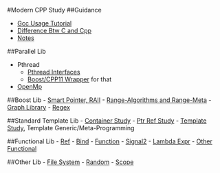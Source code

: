 #Modern CPP Study
##Guidance
- [Gcc Usage Tutorial](GccUsage)
- [Difference Btw C and Cpp](DifferInCppC)
- [Notes](Notes)

##Parallel Lib
- Pthread
    - [Pthread Interfaces](./ParallelStudy/PthreadStudy)
    - [Boost/CPP11 Wrapper](./ParallelStudy/PthreadStudy/CPP11) for that
- [OpenMp](./ParallelStudy/OpenMpStudy)

##Boost Lib
    - [Smart Pointer, RAII](./BoostStudy/SmartPtr)
    - [Range-Algorithms and Range-Meta](./BoostStudy/RangeMeta)
    - [Graph Library](./BoostStudy/GraphLibrary)
    - [Regex](./BoostStudy/Regex)

##Standard Template Lib
    - [Container Study](./STLStudy/ContainerStudy)
    - [Ptr Ref Study](./STLStudy/PtrReferenceStudy)
    - [Template Study](./TemplateStudy), Template Generic/Meta-Programming

##Functional Lib
    - [Ref](./FunctionalStudy/Ref)
    - [Bind](./FunctionalStudy/Bind)
    - [Function](./FunctionalStudy/Function)
    - [Signal2](./FunctionalStudy/Signal2)
    - [Lambda Expr](./FunctionalStudy/LambdaStudy)
    - [Other Functional](./FunctionalStudy/FunctionalTest)

##Other Lib
    - [File System](./CPPOtherStudy/FileSystemTest)
    - [Random](./CPPOtherStudy/RandomTest)
    - [Scope](./CPPOtherStudy/ScopeTest)

